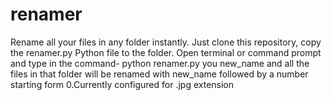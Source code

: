 # renamer
Rename all your files in any folder instantly. Just clone this repository, copy the renamer.py Python file to the folder. Open terminal or command prompt and type in the command- python renamer.py you new_name and all the files in that folder will be renamed with new_name followed by a number starting form 0.Currently configured for .jpg extension
